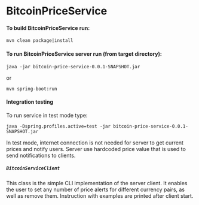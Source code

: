 # BitcoinPriceService

#### To build BitcoinPriceService run:


```
mvn clean package|install
```
#### To run BitcoinPriceService server run (from target directory):
```
java -jar bitcoin-price-service-0.0.1-SNAPSHOT.jar
```
or
```
mvn spring-boot:run
```

#### Integration testing

To run service in test mode type:
```
java -Dspring.profiles.active=test -jar bitcoin-price-service-0.0.1-SNAPSHOT.jar
```
In test mode, internet connection is not needed for server to get current prices and notify users. Server use hardcoded price value that is used to send notifications to clients.


##### ``BitcoinServiceClient``
This class is the simple CLI implementation of the server client. It enables the user to set any number of price alerts for different currency pairs, as well as remove them. Instruction with examples are printed after client start.
